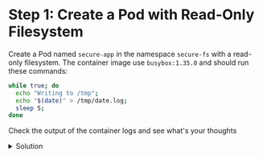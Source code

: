 # Step 1: Create a Pod with Read-Only Filesystem

Create a Pod named `secure-app` in the namespace `secure-fs` with a read-only filesystem. The container image use `busybox:1.35.0` and should run these commands:

```sh
while true; do
  echo "Writing to /tmp";
  echo "$(date)" > /tmp/date.log;
  sleep 5;
done
```

Check the output of the container logs and see what's your thoughts

<details>
  <summary>Solution</summary>

* Create the Pod manifest:
```yaml
apiVersion: v1
kind: Pod
metadata:
  name: secure-app
  namespace: secure-fs
spec:
  containers:
  - name: busybox
    image: busybox:1.35.0
    command: ['/bin/sh', '-c', 'while true; do echo "Writing to /tmp"; echo "$(date)" > /tmp/date.log; sleep 5; done']
    securityContext:
      readOnlyRootFilesystem: true
```

* Apply the Pod manifest: `kubectl apply -f secure-app.yaml`

* Verify the Pod is running: `kubectl get pods -n secure-fs`

</details>
